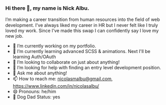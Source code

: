 ### Hi there 👋, my name is Nick Albu.

I’m making a career transition
from human resources into the
ﬁeld of web development. I've always
liked my career in HR but I never
felt like I truly loved my work. 
Since I've made this swap I can confidently
say I love my new job. 

- 🔭 I’m currently working on my portfolio.
- 🌱 I’m currently learning advanced SCSS & animations. Next I'll be learning Auth/OAuth
- 👯 I’m looking to collaborate on just about anything!
- 🤔 I’m looking for help with finding an entry level development position.
- 💬 Ask me about anything!
- 📫 How to reach me: nicolasmalbu@gmail.com, https://www.linkedin.com/in/nicolasalbu/
- 😄 Pronouns: he/him
- 🐶 Dog Dad Status: yes
